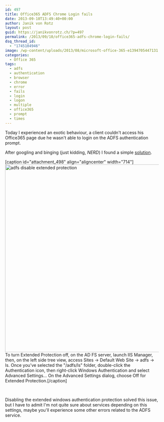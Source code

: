 ```yaml
---
id: 497
title: Office365 ADFS Chrome Login fails
date: 2013-09-10T13:49:40+00:00
author: Janik von Rotz
layout: post
guid: https://janikvonrotz.ch/?p=497
permalink: /2013/09/10/office365-adfs-chrome-login-fails/
dsq_thread_id:
  - "1745104946"
image: /wp-content/uploads/2013/08/microsoft-office-365-e1394705447131.jpg
categories:
  - Office 365
tags:
  - adfs
  - authentication
  - browser
  - chrome
  - error
  - fails
  - login
  - logon
  - multiple
  - office365
  - prompt
  - times
---
```

Today I experienced an exotic behaviour, a client couldn't access his Office365 page due he wasn't able to login on the ADFS authentication prompt.

After googling and binging (just kidding, <em>NERD</em>) I found a simple <a href="https://stackoverflow.com/questions/5436441/adfs-authentication-ie8-works-chrome-fails" target="_blank">solution</a>.

<!--more-->

[caption id="attachment_498" align="aligncenter" width="714"]<a href="https://janikvonrotz.ch/wp-content/uploads/2013/09/2013-09-10-13_24_09-Default-vblw2k12adfs1-Remotedesktopverbindung.png"><img class="size-full wp-image-498" alt="adfs disable extended protection" src="https://janikvonrotz.ch/wp-content/uploads/2013/09/2013-09-10-13_24_09-Default-vblw2k12adfs1-Remotedesktopverbindung.png" width="714" height="615" /></a> To turn Extended Protection off, on the AD FS server, launch IIS Manager, then, on the left side tree view, access Sites -&gt; Default Web Site -&gt; adfs -&gt; ls. Once you’ve selected the "/adfs/ls" folder, double-click the Authentication icon, then right-click Windows Authentication and select Advanced Settings… On the Advanced Settings dialog, choose Off for Extended Protection.[/caption]

&nbsp;

Disabling the extended windows authentication protection solved this issue, but I have to admit I'm not quite sure about services depending on this settings, maybe you'll experience some other errors related to the ADFS service.